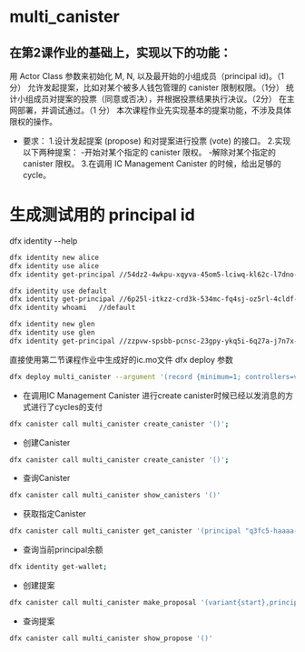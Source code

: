 # multi_canister
## 在第2课作业的基础上，实现以下的功能：
用 Actor Class 参数来初始化 M, N, 以及最开始的小组成员（principal id)。（1分）
允许发起提案，比如对某个被多人钱包管理的 canister 限制权限。（1分）
统计小组成员对提案的投票（同意或否决），并根据投票结果执行决议。（2分）
在主网部署，并调试通过。（1 分）
本次课程作业先实现基本的提案功能，不涉及具体限权的操作。
* 要求：
1.设计发起提案 (propose) 和对提案进行投票 (vote) 的接口。
2.实现以下两种提案：
-开始对某个指定的 canister 限权。
-解除对某个指定的 canister 限权。
3.在调用 IC Management Canister 的时候，给出足够的 cycle。

# 生成测试用的 principal id 
dfx identity --help
```bash
dfx identity new alice   
dfx identity use alice
dfx identity get-principal //54dz2-4wkpu-xqyva-45om5-lciwq-kl62c-l7dno-iwcms-pdoea-jj3vb-wqe
```
```bash
dfx identity use default
dfx identity get-principal //6p25l-itkzz-crd3k-534mc-fq4sj-oz5rl-4cldf-nkaxr-bpasr-2wl4e-lqe
dfx identity whoami   //default
```
```bash
dfx identity new glen 
dfx identity use glen 
dfx identity get-principal //zzpvw-spsbb-pcnsc-23gpy-ykq5i-6q27a-j7n7x-nqmp3-fb6y2-3eq26-pqe
```

直接使用第二节课程作业中生成好的ic.mo文件
dfx deploy 参数
```bash
dfx deploy multi_canister --argument '(record {minimum=1; controllers=vec {principal "54dz2-4wkpu-xqyva-45om5-lciwq-kl62c-l7dno-iwcms-pdoea-jj3vb-wqe"; principal "6p25l-itkzz-crd3k-534mc-fq4sj-oz5rl-4cldf-nkaxr-bpasr-2wl4e-lqe"; principal "zzpvw-spsbb-pcnsc-23gpy-ykq5i-6q27a-j7n7x-nqmp3-fb6y2-3eq26-pqe"}})'
```

* 在调用IC Management Canister 进行create canister时候已经以发消息的方式进行了cycles的支付
```bash
dfx canister call multi_canister create_canister '()';
```
* 创建Canister
```bash
dfx canister call multi_canister create_canister '()';
```
* 查询Canister
```bash
dfx canister call multi_canister show_canisters '()'
```
* 获取指定Canister
```bash
dfx canister call multi_canister get_canister '(principal "q3fc5-haaaa-aaaaa-aaahq-cai")' 
```
* 查询当前principal余额
```bash
dfx identity get-wallet;      
```

* 创建提案
```bash
dfx canister call multi_canister make_proposal '(variant{start},principal "q3fc5-haaaa-aaaaa-aaahq-cai",null)'
```

* 查询提案
```bash
dfx canister call multi_canister show_propose '()'
```






